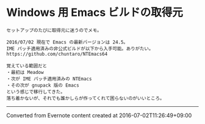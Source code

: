 # Windows 用 Emacs ビルドの取得元
```
セットアップのたびに取得元に迷うのでメモ。

2016/07/02 現在で Emacs の最新バージョンは 24.5。
IME パッチ適用済みの非公式ビルドが以下から入手可能。ありがたい。
https://github.com/chuntaro/NTEmacs64

覚えている範囲だと
・最初は Meadow
・次が IME パッチ適用済みの NTEmacs
・その次が gnupack 版の Emacs
という感じで移行してきた。
落ち着かないが、それでも誰かしらが作ってくれて困らないのがいいところ。
```

------------------------------------------------------------------------

Converted from Evernote content created at 2016-07-02T11:26:49+09:00